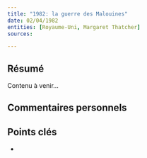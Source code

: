 ```yaml
---
title: "1982: la guerre des Malouines"
date: 02/04/1982
entities: [Royaume-Uni, Margaret Thatcher]
sources:

---
```


## Résumé
Contenu à venir…

## Commentaires personnels

## Points clés
- 
